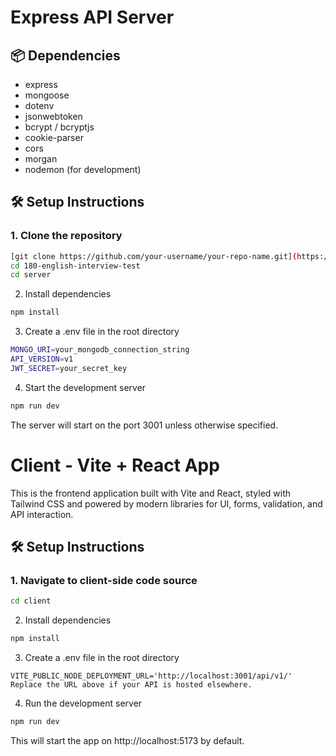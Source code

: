 # Express API Server
## 📦 Dependencies

- express
- mongoose
- dotenv
- jsonwebtoken
- bcrypt / bcryptjs
- cookie-parser
- cors
- morgan
- nodemon (for development)

## 🛠️ Setup Instructions

### 1. Clone the repository

```bash
[git clone https://github.com/your-username/your-repo-name.git](https://github.com/KamalM13/180-english-interview-tast.git)
cd 180-english-interview-test
cd server
```
2. Install dependencies
```bash
npm install
```
3. Create a .env file in the root directory
```bash
MONGO_URI=your_mongodb_connection_string
API_VERSION=v1
JWT_SECRET=your_secret_key
```
4. Start the development server
```bash
npm run dev
```
The server will start on the port 3001 unless otherwise specified.


# Client - Vite + React App

This is the frontend application built with Vite and React, styled with Tailwind CSS and powered by modern libraries for UI, forms, validation, and API interaction.

## 🛠️ Setup Instructions

### 1. Navigate to client-side code source

```bash
cd client
```
2. Install dependencies
```bash
npm install
```
3. Create a .env file in the root directory
```env
VITE_PUBLIC_NODE_DEPLOYMENT_URL='http://localhost:3001/api/v1/'
Replace the URL above if your API is hosted elsewhere.
```

4. Run the development server
```bash
npm run dev
```
This will start the app on http://localhost:5173 by default.
